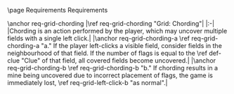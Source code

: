 \page Requirements Requirements

\anchor req-grid-chording
|\ref req-grid-chording "Grid: Chording"|
|:-|
|Chording is an action performed by the player, which may uncover multiple fields with a single left click.|
|\anchor req-grid-chording-a \ref req-grid-chording-a "a." If the player left-clicks a visible field, consider fields in the neighbourhood of that field. If the number of flags is equal to the \ref def-clue "Clue" of that field, all covered fields become uncovered.|
|\anchor req-grid-chording-b \ref req-grid-chording-b "b." If chording results in a mine being uncovered due to incorrect placement of flags, the game is immediately lost, \ref req-grid-left-click-b "as normal".|
